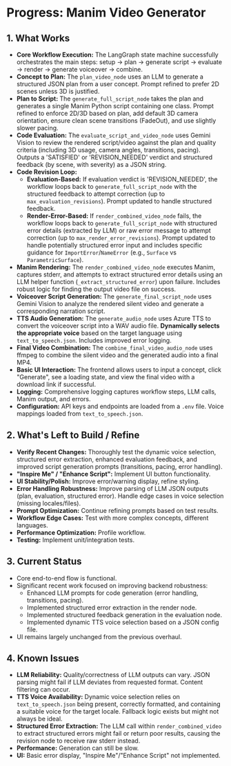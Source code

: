 # Progress: Manim Video Generator

## 1. What Works

- **Core Workflow Execution:** The LangGraph state machine successfully orchestrates the main steps: setup -> plan -> generate script -> evaluate -> render -> generate voiceover -> combine.
- **Concept to Plan:** The `plan_video_node` uses an LLM to generate a structured JSON plan from a user concept. Prompt refined to prefer 2D scenes unless 3D is justified.
- **Plan to Script:** The `generate_full_script_node` takes the plan and generates a single Manim Python script containing one class. Prompt refined to enforce 2D/3D based on plan, add default 3D camera orientation, ensure clean scene transitions (FadeOut), and use slightly slower pacing.
- **Code Evaluation:** The `evaluate_script_and_video_node` uses Gemini Vision to review the rendered script/video against the plan and quality criteria (including 3D usage, camera angles, transitions, pacing). Outputs a 'SATISFIED' or 'REVISION_NEEDED' verdict and structured feedback (by scene, with severity) as a JSON string.
- **Code Revision Loop:**
    - **Evaluation-Based:** If evaluation verdict is 'REVISION_NEEDED', the workflow loops back to `generate_full_script_node` with the structured feedback to attempt correction (up to `max_evaluation_revisions`). Prompt updated to handle structured feedback.
    - **Render-Error-Based:** If `render_combined_video_node` fails, the workflow loops back to `generate_full_script_node` with structured error details (extracted by LLM) or raw error message to attempt correction (up to `max_render_error_revisions`). Prompt updated to handle potentially structured error input and includes specific guidance for `ImportError`/`NameError` (e.g., `Surface` vs `ParametricSurface`).
- **Manim Rendering:** The `render_combined_video_node` executes Manim, captures stderr, and attempts to extract structured error details using an LLM helper function (`_extract_structured_error`) upon failure. Includes robust logic for finding the output video file on success.
- **Voiceover Script Generation:** The `generate_final_script_node` uses Gemini Vision to analyze the rendered silent video and generate a corresponding narration script.
- **TTS Audio Generation:** The `generate_audio_node` uses Azure TTS to convert the voiceover script into a WAV audio file. **Dynamically selects the appropriate voice** based on the target language using `text_to_speech.json`. Includes improved error logging.
- **Final Video Combination:** The `combine_final_video_audio_node` uses ffmpeg to combine the silent video and the generated audio into a final MP4.
- **Basic UI Interaction:** The frontend allows users to input a concept, click "Generate", see a loading state, and view the final video with a download link if successful.
- **Logging:** Comprehensive logging captures workflow steps, LLM calls, Manim output, and errors.
- **Configuration:** API keys and endpoints are loaded from a `.env` file. Voice mappings loaded from `text_to_speech.json`.

## 2. What's Left to Build / Refine

- **Verify Recent Changes:** Thoroughly test the dynamic voice selection, structured error extraction, enhanced evaluation feedback, and improved script generation prompts (transitions, pacing, error handling).
- **"Inspire Me" / "Enhance Script":** Implement UI button functionality.
- **UI Stability/Polish:** Improve error/warning display, refine styling.
- **Error Handling Robustness:** Improve parsing of LLM JSON outputs (plan, evaluation, structured error). Handle edge cases in voice selection (missing locales/files).
- **Prompt Optimization:** Continue refining prompts based on test results.
- **Workflow Edge Cases:** Test with more complex concepts, different languages.
- **Performance Optimization:** Profile workflow.
- **Testing:** Implement unit/integration tests.

## 3. Current Status

- Core end-to-end flow is functional.
- Significant recent work focused on improving backend robustness:
    - Enhanced LLM prompts for code generation (error handling, transitions, pacing).
    - Implemented structured error extraction in the render node.
    - Implemented structured feedback generation in the evaluation node.
    - Implemented dynamic TTS voice selection based on a JSON config file.
- UI remains largely unchanged from the previous overhaul.

## 4. Known Issues

- **LLM Reliability:** Quality/correctness of LLM outputs can vary. JSON parsing might fail if LLM deviates from requested format. Content filtering can occur.
- **TTS Voice Availability:** Dynamic voice selection relies on `text_to_speech.json` being present, correctly formatted, and containing a suitable voice for the target locale. Fallback logic exists but might not always be ideal.
- **Structured Error Extraction:** The LLM call within `render_combined_video` to extract structured errors might fail or return poor results, causing the revision node to receive raw stderr instead.
- **Performance:** Generation can still be slow.
- **UI:** Basic error display, "Inspire Me"/"Enhance Script" not implemented.
